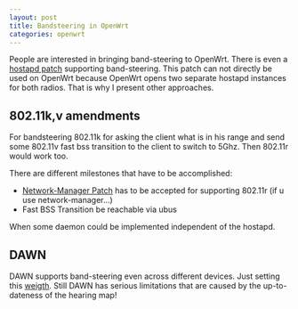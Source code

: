 ```yaml
---
layout: post
title: Bandsteering in OpenWrt
categories: openwrt
---
```


People are interested in bringing band-steering to OpenWrt. There is even a [hostapd patch](https://lists.01.org/pipermail/connman/2016-March/000496.html) supporting band-steering. This patch can not directly be used on OpenWrt because OpenWrt opens two separate hostapd instances for both radios.
That is why I present other approaches.

## 802.11k,v amendments

For bandsteering 802.11k for asking the client what is in his range and send some 802.11v fast bss transition to the client to switch to 5Ghz. Then 802.11r would work too.

There are different milestones that have to be accomplished:

- [Network-Manager Patch](https://gitlab.freedesktop.org/NetworkManager/NetworkManager/merge_requests/6) has to be accepted for supporting 802.11r (if u use network-manager...)
- Fast BSS Transition be reachable via ubus

When some daemon could be implemented independent of the hostapd.

## DAWN

DAWN supports band-steering even across different devices. Just setting this [weigth](https://github.com/berlin-open-wireless-lab/DAWN/blob/master/files/dawn.config#L36). Still DAWN has serious limitations that are caused by the up-to-dateness of the hearing map!